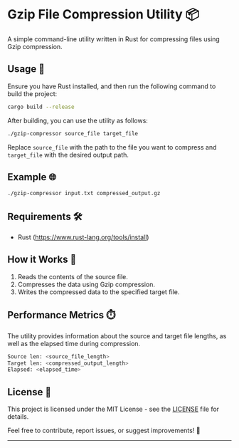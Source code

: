# Gzip File Compression Utility 📦

A simple command-line utility written in Rust for compressing files using Gzip compression.

## Usage 🚀

Ensure you have Rust installed, and then run the following command to build the project:

```bash
cargo build --release
```

After building, you can use the utility as follows:

```bash
./gzip-compressor source_file target_file
```

Replace `source_file` with the path to the file you want to compress and `target_file` with the desired output path.

## Example 🌐

```bash
./gzip-compressor input.txt compressed_output.gz
```

## Requirements 🛠️

- Rust (https://www.rust-lang.org/tools/install)

## How it Works 🤖

1. Reads the contents of the source file.
2. Compresses the data using Gzip compression.
3. Writes the compressed data to the specified target file.

## Performance Metrics ⏱️

The utility provides information about the source and target file lengths, as well as the elapsed time during compression.

```bash
Source len: <source_file_length>
Target len: <compressed_output_length>
Elapsed: <elapsed_time>
```

## License 📜

This project is licensed under the MIT License - see the [LICENSE](LICENSE) file for details.

Feel free to contribute, report issues, or suggest improvements! 🤝

----------------------------------------------------------------------------------------------------------------------------------------------
